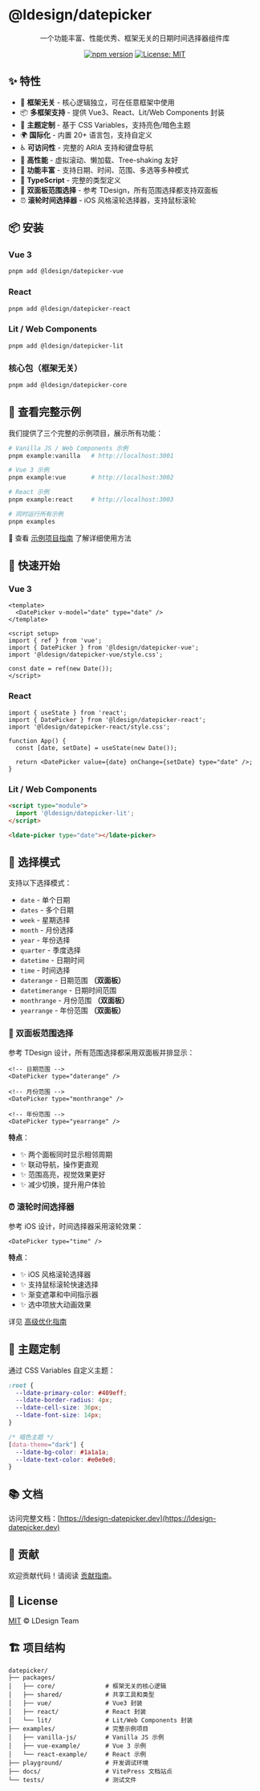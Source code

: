# @ldesign/datepicker

<div align="center">

一个功能丰富、性能优秀、框架无关的日期时间选择器组件库

[![npm version](https://img.shields.io/npm/v/@ldesign/datepicker-core.svg)](https://www.npmjs.com/package/@ldesign/datepicker-core)
[![License: MIT](https://img.shields.io/badge/License-MIT-blue.svg)](https://opensource.org/licenses/MIT)

</div>

## ✨ 特性

- 🎯 **框架无关** - 核心逻辑独立，可在任意框架中使用
- 📦 **多框架支持** - 提供 Vue3、React、Lit/Web Components 封装
- 🎨 **主题定制** - 基于 CSS Variables，支持亮色/暗色主题
- 🌍 **国际化** - 内置 20+ 语言包，支持自定义
- ♿ **可访问性** - 完整的 ARIA 支持和键盘导航
- 🚀 **高性能** - 虚拟滚动、懒加载、Tree-shaking 友好
- 📅 **功能丰富** - 支持日期、时间、范围、多选等多种模式
- 💪 **TypeScript** - 完整的类型定义
- 🎉 **双面板范围选择** - 参考 TDesign，所有范围选择都支持双面板
- ⏰ **滚轮时间选择器** - iOS 风格滚轮选择器，支持鼠标滚轮

## 📦 安装

### Vue 3

```bash
pnpm add @ldesign/datepicker-vue
```

### React

```bash
pnpm add @ldesign/datepicker-react
```

### Lit / Web Components

```bash
pnpm add @ldesign/datepicker-lit
```

### 核心包（框架无关）

```bash
pnpm add @ldesign/datepicker-core
```

## 🎯 查看完整示例

我们提供了三个完整的示例项目，展示所有功能：

```bash
# Vanilla JS / Web Components 示例
pnpm example:vanilla   # http://localhost:3001

# Vue 3 示例
pnpm example:vue       # http://localhost:3002

# React 示例
pnpm example:react     # http://localhost:3003

# 同时运行所有示例
pnpm examples
```

📖 查看 [示例项目指南](./EXAMPLES_GUIDE.md) 了解详细使用方法

## 🚀 快速开始

### Vue 3

```vue
<template>
  <DatePicker v-model="date" type="date" />
</template>

<script setup>
import { ref } from 'vue';
import { DatePicker } from '@ldesign/datepicker-vue';
import '@ldesign/datepicker-vue/style.css';

const date = ref(new Date());
</script>
```

### React

```tsx
import { useState } from 'react';
import { DatePicker } from '@ldesign/datepicker-react';
import '@ldesign/datepicker-react/style.css';

function App() {
  const [date, setDate] = useState(new Date());
  
  return <DatePicker value={date} onChange={setDate} type="date" />;
}
```

### Lit / Web Components

```html
<script type="module">
  import '@ldesign/datepicker-lit';
</script>

<ldate-picker type="date"></ldate-picker>
```

## 📖 选择模式

支持以下选择模式：

- `date` - 单个日期
- `dates` - 多个日期
- `week` - 星期选择
- `month` - 月份选择
- `year` - 年份选择
- `quarter` - 季度选择
- `datetime` - 日期时间
- `time` - 时间选择
- `daterange` - 日期范围 **（双面板）**
- `datetimerange` - 日期时间范围
- `monthrange` - 月份范围 **（双面板）**
- `yearrange` - 年份范围 **（双面板）**

### 🎉 双面板范围选择

参考 TDesign 设计，所有范围选择都采用双面板并排显示：

```vue
<!-- 日期范围 -->
<DatePicker type="daterange" />

<!-- 月份范围 -->
<DatePicker type="monthrange" />

<!-- 年份范围 -->
<DatePicker type="yearrange" />
```

**特点**：
- ✨ 两个面板同时显示相邻周期
- ✨ 联动导航，操作更直观
- ✨ 范围高亮，视觉效果更好
- ✨ 减少切换，提升用户体验

### ⏰ 滚轮时间选择器

参考 iOS 设计，时间选择器采用滚轮效果：

```vue
<DatePicker type="time" />
```

**特点**：
- ✨ iOS 风格滚轮选择器
- ✨ 支持鼠标滚轮快速选择
- ✨ 渐变遮罩和中间指示器
- ✨ 选中项放大动画效果

详见 [高级优化指南](./ADVANCED_UPDATES.md)

## 🎨 主题定制

通过 CSS Variables 自定义主题：

```css
:root {
  --ldate-primary-color: #409eff;
  --ldate-border-radius: 4px;
  --ldate-cell-size: 36px;
  --ldate-font-size: 14px;
}

/* 暗色主题 */
[data-theme="dark"] {
  --ldate-bg-color: #1a1a1a;
  --ldate-text-color: #e0e0e0;
}
```

## 📚 文档

访问完整文档：[https://ldesign-datepicker.dev](https://ldesign-datepicker.dev)

## 🤝 贡献

欢迎贡献代码！请阅读 [贡献指南](CONTRIBUTING.md)。

## 📄 License

[MIT](LICENSE) © LDesign Team

## 🏗️ 项目结构

```
datepicker/
├── packages/
│   ├── core/              # 框架无关的核心逻辑
│   ├── shared/            # 共享工具和类型
│   ├── vue/               # Vue3 封装
│   ├── react/             # React 封装
│   └── lit/               # Lit/Web Components 封装
├── examples/              # 完整示例项目
│   ├── vanilla-js/        # Vanilla JS 示例
│   ├── vue-example/       # Vue 3 示例
│   └── react-example/     # React 示例
├── playground/            # 开发调试环境
├── docs/                  # VitePress 文档站点
└── tests/                 # 测试文件
```


